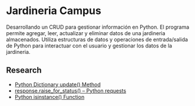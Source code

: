 
# Jardineria Campus

Desarrollando un CRUD para gestionar información en Python. El programa permite agregar, leer, actualizar y eliminar datos de una jardineria almacenados. Utiliza estructuras de datos y operaciones de entrada/salida de Python para interactuar con el usuario y gestionar los datos de la jardineria.




## Research
 - [Python Dictionary update() Method](https://www.w3schools.com/python/ref_dictionary_update.asp)
 - [response.raise_for_status() – Python requests](https://www.geeksforgeeks.org/response-raise_for_status-python-requests/)
 - [Python isinstance() Function](https://www.w3schools.com/python/ref_func_isinstance.asp)

